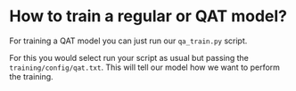 # How to train a regular or QAT model?

For training a QAT model you can just run our `qa_train.py` script.

For this you would select run your script as usual but passing the `training/config/qat.txt`. This will tell our model how we want to perform the training.